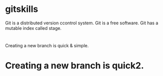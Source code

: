 # gitskills
Git is a distributed version ccontrol system.
Git is a free software.
Git has a mutable index called stage.
#
Creating a new branch is quick & simple.
# Creating a new branch is quick2.
